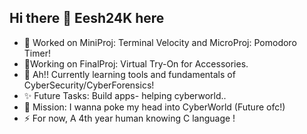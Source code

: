 ## Hi there 👋 Eesh24K here

- 🔭 Worked on MiniProj: Terminal Velocity and MicroProj: Pomodoro Timer!
- 🌱Working on FinalProj: Virtual Try-On for Accessories.
- 🌱 Ah!! Currently learning tools and fundamentals of CyberSecurity/CyberForensics!
- ✨ Future Tasks: Build apps- helping cyberworld..
- 🤔 Mission: I wanna poke my head into CyberWorld (Future ofc!) 
- ⚡ For now, A 4th year human knowing C language !




